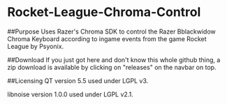 # Rocket-League-Chroma-Control

##Purpose 
Uses Razer's Chroma SDK to control the Razer Bblackwidow Chroma Keyboard according to ingame events 
from the game Rocket League by Psyonix.

##Download
If you just got here and don't know this whole github thing, a zip download is available by clicking on "releases" on the navbar on top.

##Licensing
QT version 5.5 used under LGPL v3.

libnoise version 1.0.0 used under LGPL v2.1.
